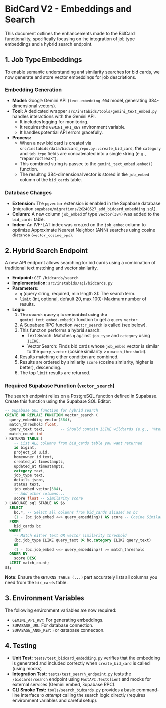 # BidCard V2 - Embeddings and Search

This document outlines the enhancements made to the BidCard functionality, specifically focusing on the integration of job type embeddings and a hybrid search endpoint.

## 1. Job Type Embeddings

To enable semantic understanding and similarity searches for bid cards, we now generate and store vector embeddings for job descriptions.

### Embedding Generation

-   **Model:** Google Gemini API (`text-embedding-004` model, generating 384-dimensional vectors).
-   **Tool:** A dedicated wrapper `src/instabids/tools/gemini_text_embed.py` handles interactions with the Gemini API.
    -   It includes logging for monitoring.
    -   It requires the `GEMINI_API_KEY` environment variable.
    -   It handles potential API errors gracefully.
-   **Process:**
    -   When a new bid card is created via `src/instabids/data/bidcard_repo.py::create_bid_card`, the `category` and `job_type` fields are concatenated into a single string (e.g., "repair roof leak").
    -   This combined string is passed to the `gemini_text_embed.embed()` function.
    -   The resulting 384-dimensional vector is stored in the `job_embed` column of the `bid_cards` table.

### Database Changes

-   **Extension:** The `pgvector` extension is enabled in the Supabase database (migration `supabase/migrations/20240527_add_bidcard_embedding.sql`).
-   **Column:** A new column `job_embed` of type `vector(384)` was added to the `bid_cards` table.
-   **Index:** An IVFFLAT index was created on the `job_embed` column to optimize Approximate Nearest Neighbor (ANN) searches using cosine distance (`vector_cosine_ops`).

## 2. Hybrid Search Endpoint

A new API endpoint allows searching for bid cards using a combination of traditional text matching and vector similarity.

-   **Endpoint:** `GET /bidcards/search`
-   **Implementation:** `src/instabids/api/bidcards.py`
-   **Parameters:**
    -   `q` (query string, required, min length 3): The search term.
    -   `limit` (int, optional, default 20, max 100): Maximum number of results.
-   **Logic:**
    1.  The search query `q` is embedded using the `gemini_text_embed.embed()` function to get a `query_vector`.
    2.  A Supabase RPC function `vector_search` is called (see below).
    3.  This function performs a hybrid search:
        -   Text Search: Matches `q` against `job_type` and `category` using `ILIKE`.
        -   Vector Search: Finds bid cards whose `job_embed` vector is similar to the `query_vector` (cosine similarity >= `match_threshold`).
    4.  Results matching either condition are combined.
    5.  Results are ordered by similarity `score` (cosine similarity, higher is better), descending.
    6.  The top `limit` results are returned.

### Required Supabase Function (`vector_search`)

The search endpoint relies on a PostgreSQL function defined in Supabase. Create this function using the Supabase SQL Editor:

```sql
-- Supabase SQL function for hybrid search
CREATE OR REPLACE FUNCTION vector_search (
  query_embedding vector(384),
  match_threshold float,
  query_text text,       -- Should contain ILIKE wildcards (e.g., '%term%')
  match_count int
) RETURNS TABLE (
    -- List ALL columns from bid_cards table you want returned
    id bigint,
    project_id uuid,
    homeowner_id text,
    created_at timestamptz,
    updated_at timestamptz,
    category text,
    job_type text,
    details jsonb,
    status text,
    job_embed vector(384),
    -- Add other columns...
    score float -- Similarity score
) LANGUAGE sql STABLE AS $$
  SELECT
    bc.*, -- Select all columns from bid_cards aliased as bc
    (1 - (bc.job_embed <=> query_embedding)) AS score -- Cosine Similarity
  FROM
    bid_cards bc
  WHERE
    -- Match either text OR vector similarity threshold
    (bc.job_type ILIKE query_text OR bc.category ILIKE query_text)
    OR
    (1 - (bc.job_embed <=> query_embedding)) >= match_threshold
  ORDER BY
    score DESC
  LIMIT match_count;
$$;
```

**Note:** Ensure the `RETURNS TABLE (...)` part accurately lists all columns you need from the `bid_cards` table.

## 3. Environment Variables

The following environment variables are now required:

-   `GEMINI_API_KEY`: For generating embeddings.
-   `SUPABASE_URL`: For database connection.
-   `SUPABASE_ANON_KEY`: For database connection.

## 4. Testing

-   **Unit Test:** `tests/test_bidcard_embedding.py` verifies that the embedding is generated and included correctly when `create_bid_card` is called (using mocks).
-   **Integration Test:** `tests/test_search_endpoint.py` tests the `/bidcards/search` endpoint using `FastAPI.TestClient` and mocks for external services (Gemini embed, Supabase RPC).
-   **CLI Smoke Test:** `tools/search_bidcards.py` provides a basic command-line interface to *attempt* calling the search logic directly (requires environment variables and careful setup).

